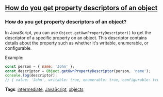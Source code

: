 ## [How do you get property descriptors of an object](#how-do-you-get-property-descriptors-of-an-object)

### How do you get property descriptors of an object?

In JavaScript, you can use `Object.getOwnPropertyDescriptor()` to get the descriptor of a specific property on an object. This descriptor contains details about the property such as whether it's writable, enumerable, or configurable.

Example:

```javascript
const person = { name: 'John' };
const descriptor = Object.getOwnPropertyDescriptor(person, 'name');
console.log(descriptor);
// { value: 'John', writable: true, enumerable: true, configurable: true }
```

**Tags**: [intermediate](./level/intermediate), [JavaScript](./theme/javascript), [objects](./theme/objects)


